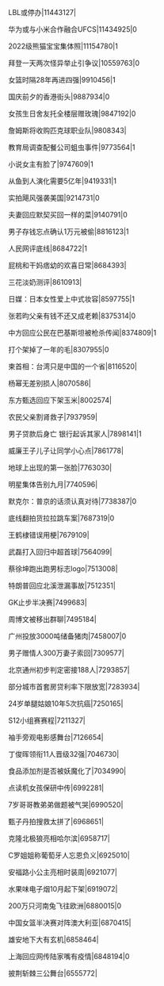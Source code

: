 LBL或停办|11443127|

华为或与小米合作融合UFCS|11434925|0

2022级熊猫宝宝集体照|11154780|1

拜登一天两次怪异举止引争议|10559763|0

女篮时隔28年再进四强|9910456|1

国庆前夕的香港街头|9887934|0

女孩生日舍友托全楼层赠玫瑰|9847192|0

詹姆斯将收购匹克球职业队|9808343|

教育局调查配餐公司蛆虫事件|9773564|1

小说女主有脸了|9747609|1

从鱼到人演化需要5亿年|9419331|1

实拍飓风强袭美国|9214731|0

夫妻回应默契买回一样的菜|9140791|0

男子存钱忘点确认1万元被偷|8816123|1

人民网评底线|8684722|1

屁桃和干妈痞幼的欢喜日常|8684393|

三花淡奶测评|8610913|

日媒：日本女性爱上中式妆容|8597755|1

张若昀父亲有钱不还又成老赖|8375314|0

中方回应公民在巴基斯坦被枪杀传闻|8374809|1

打个架掉了一年的毛|8307955|0

柬首相：台湾只是中国的一个省|8116520|

杨幂无差别损人|8070586|

东方甄选回应下架玉米|8002574|

农民父亲割肾救子|7937959|

男子贷款后身亡 银行起诉其家人|7898141|1

威廉王子儿子让同学小心点|7861778|

地球上出现的第一张脸|7763030|

明星集体告别九月|7740596|

默克尔：普京的话须认真对待|7738387|0

底线翻拍货拉拉跳车案|7687319|0

王鹤棣错误用梗|7679109|

武磊打入回归中超首球|7564099|

蔡徐坤跑出跑男标志logo|7513008|

特朗普回应北溪泄漏事故|7512351|

GK止步半决赛|7499683|

周博文被移出群聊|7495184|

广州投放3000吨储备猪肉|7458007|0

男子赠情人300万妻子索回|7309577|

北京通州初步判定密接188人|7293857|

部分城市首套房贷利率下限放宽|7283934|

24岁单腿姑娘10年5次抗癌|7250165|

S12小组赛赛程|7211327|

袖手旁观电影感舞台|7126654|

丁俊晖领衔11人晋级32强|7046730|

食品添加剂是否被妖魔化了|7034990|

点读机女孩保研中传|6992281|

7岁哥哥教弟弟做题被气哭|6990520|

甄子丹拍搜救太拼了|6968651|

克隆北极狼亮相哈尔滨|6958717|

C罗姐姐称葡萄牙人忘恩负义|6925010|

安福路小公主亮相时装周|6921077|

水果味电子烟10月起下架|6919072|

200万只河南兔飞往欧洲|6880015|0

中国女篮半决赛对阵澳大利亚|6870415|

雄安地下大有玄机|6858464|

上海回应网传陆家嘴有疫情|6848194|0

披荆斩棘三公舞台|6555772|

